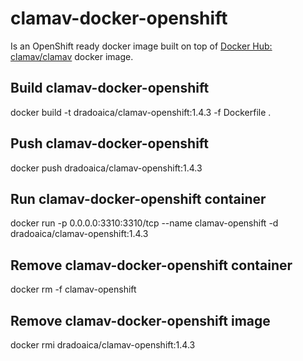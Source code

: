# clamav-docker-openshift

Is an OpenShift ready docker image built on top of [Docker Hub: clamav/clamav](https://hub.docker.com/r/clamav/clamav) docker image.

## Build clamav-docker-openshift

docker build -t dradoaica/clamav-openshift:1.4.3 -f Dockerfile .

## Push clamav-docker-openshift

docker push dradoaica/clamav-openshift:1.4.3

## Run clamav-docker-openshift container

docker run -p 0.0.0.0:3310:3310/tcp --name clamav-openshift -d dradoaica/clamav-openshift:1.4.3

## Remove clamav-docker-openshift container

docker rm -f clamav-openshift

## Remove clamav-docker-openshift image

docker rmi dradoaica/clamav-openshift:1.4.3
